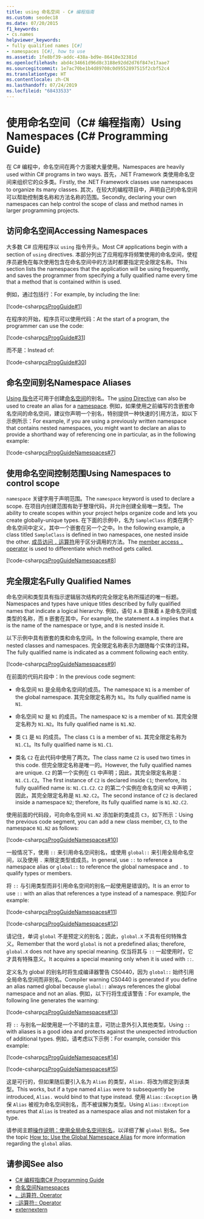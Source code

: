 ```yaml
---
title: using 命名空间 - C# 编程指南
ms.custom: seodec18
ms.date: 07/20/2015
f1_keywords:
- cs.names
helpviewer_keywords:
- fully qualified names [C#]
- namespaces [C#], how to use
ms.assetid: 1fe8bf39-addc-438a-bd9e-86410e32381d
ms.openlocfilehash: abd4c34661d96d8c3188e92dd2d76f847e17aae7
ms.sourcegitcommit: 1e7ac70be1b4d89708c0d9552897515f2cbf52c4
ms.translationtype: HT
ms.contentlocale: zh-CN
ms.lasthandoff: 07/24/2019
ms.locfileid: "68433533"
---
```

# <a name="using-namespaces-c-programming-guide"></a><span data-ttu-id="7b95a-102">使用命名空间（C# 编程指南）</span><span class="sxs-lookup"><span data-stu-id="7b95a-102">Using Namespaces (C# Programming Guide)</span></span>
<span data-ttu-id="7b95a-103">在 C# 编程中，命名空间在两个方面被大量使用。</span><span class="sxs-lookup"><span data-stu-id="7b95a-103">Namespaces are heavily used within C# programs in two ways.</span></span> <span data-ttu-id="7b95a-104">首先，.NET Framework 类使用命名空间来组织它的众多类。</span><span class="sxs-lookup"><span data-stu-id="7b95a-104">Firstly, the .NET Framework classes use namespaces to organize its many classes.</span></span> <span data-ttu-id="7b95a-105">其次，在较大的编程项目中，声明自己的命名空间可以帮助控制类名称和方法名称的范围。</span><span class="sxs-lookup"><span data-stu-id="7b95a-105">Secondly, declaring your own namespaces can help control the scope of class and method names in larger programming projects.</span></span>  
  
## <a name="accessing-namespaces"></a><span data-ttu-id="7b95a-106">访问命名空间</span><span class="sxs-lookup"><span data-stu-id="7b95a-106">Accessing Namespaces</span></span>  
 <span data-ttu-id="7b95a-107">大多数 C# 应用程序以 `using` 指令开头。</span><span class="sxs-lookup"><span data-stu-id="7b95a-107">Most C# applications begin with a section of `using` directives.</span></span> <span data-ttu-id="7b95a-108">本部分列出了应用程序将频繁使用的命名空间，使程序员避免在每次使用包含在命名空间中的方法时都要指定完全限定名称。</span><span class="sxs-lookup"><span data-stu-id="7b95a-108">This section lists the namespaces that the application will be using frequently, and saves the programmer from specifying a fully qualified name every time that a method that is contained within is used.</span></span>  
  
 <span data-ttu-id="7b95a-109">例如，通过包括行：</span><span class="sxs-lookup"><span data-stu-id="7b95a-109">For example, by including the line:</span></span>  
  
 [!code-csharp[csProgGuide#1](~/samples/snippets/csharp/VS_Snippets_VBCSharp/csProgGuide/CS/using.cs#1)]  
  
 <span data-ttu-id="7b95a-110">在程序的开始，程序员可以使用代码：</span><span class="sxs-lookup"><span data-stu-id="7b95a-110">At the start of a program, the programmer can use the code:</span></span>  
  
 [!code-csharp[csProgGuide#31](~/samples/snippets/csharp/VS_Snippets_VBCSharp/csProgGuide/CS/progGuide.cs#31)]  
  
 <span data-ttu-id="7b95a-111">而不是：</span><span class="sxs-lookup"><span data-stu-id="7b95a-111">Instead of:</span></span>  
  
 [!code-csharp[csProgGuide#30](~/samples/snippets/csharp/VS_Snippets_VBCSharp/csProgGuide/CS/progGuide.cs#30)]  
  
## <a name="namespace-aliases"></a><span data-ttu-id="7b95a-112">命名空间别名</span><span class="sxs-lookup"><span data-stu-id="7b95a-112">Namespace Aliases</span></span>  
 <span data-ttu-id="7b95a-113">[Using 指令](../../../csharp/language-reference/keywords/using-directive.md)还可用于创建[命名空间](../../../csharp/language-reference/keywords/namespace.md)的别名。</span><span class="sxs-lookup"><span data-stu-id="7b95a-113">The [using Directive](../../../csharp/language-reference/keywords/using-directive.md) can also be used to create an alias for a [namespace](../../../csharp/language-reference/keywords/namespace.md).</span></span> <span data-ttu-id="7b95a-114">例如，如果使用之前编写的含嵌套命名空间的命名空间，建议你声明一个别名，特别提供一种快速的引用方法，如以下示例所示：</span><span class="sxs-lookup"><span data-stu-id="7b95a-114">For example, if you are using a previously written namespace that contains nested namespaces, you might want to declare an alias to provide a shorthand way of referencing one in particular, as in the following example:</span></span>  
  
 [!code-csharp[csProgGuideNamespaces#7](~/samples/snippets/csharp/VS_Snippets_VBCSharp/csProgGuideNamespaces/CS/Namespaces2.cs#7)]  
  
## <a name="using-namespaces-to-control-scope"></a><span data-ttu-id="7b95a-115">使用命名空间控制范围</span><span class="sxs-lookup"><span data-stu-id="7b95a-115">Using Namespaces to control scope</span></span>  
 <span data-ttu-id="7b95a-116">`namespace` 关键字用于声明范围。</span><span class="sxs-lookup"><span data-stu-id="7b95a-116">The `namespace` keyword is used to declare a scope.</span></span> <span data-ttu-id="7b95a-117">在项目内创建范围有助于整理代码，并允许创建全局唯一类型。</span><span class="sxs-lookup"><span data-stu-id="7b95a-117">The ability to create scopes within your project helps organize code and lets you create globally-unique types.</span></span> <span data-ttu-id="7b95a-118">在下面的示例中，名为 `SampleClass` 的类在两个命名空间中定义，其中一个嵌套在另一个之中。</span><span class="sxs-lookup"><span data-stu-id="7b95a-118">In the following example, a class titled `SampleClass` is defined in two namespaces, one nested inside the other.</span></span> <span data-ttu-id="7b95a-119">[成员访问 `.` 运算符](../../language-reference/operators/member-access-operators.md#member-access-operator-)用于区分调用的方法。</span><span class="sxs-lookup"><span data-stu-id="7b95a-119">The [member access `.` operator](../../language-reference/operators/member-access-operators.md#member-access-operator-) is used to differentiate which method gets called.</span></span>  
  
 [!code-csharp[csProgGuideNamespaces#8](~/samples/snippets/csharp/VS_Snippets_VBCSharp/csProgGuideNamespaces/CS/Namespaces.cs#8)]  
  
## <a name="fully-qualified-names"></a><span data-ttu-id="7b95a-120">完全限定名</span><span class="sxs-lookup"><span data-stu-id="7b95a-120">Fully Qualified Names</span></span>  
 <span data-ttu-id="7b95a-121">命名空间和类型具有指示逻辑层次结构的完全限定名称所描述的唯一标题。</span><span class="sxs-lookup"><span data-stu-id="7b95a-121">Namespaces and types have unique titles described by fully qualified names that indicate a logical hierarchy.</span></span> <span data-ttu-id="7b95a-122">例如，语句 `A.B` 意味着 `A` 是命名空间或类型的名称，而 `B` 嵌套在其中。</span><span class="sxs-lookup"><span data-stu-id="7b95a-122">For example, the statement `A.B` implies that `A` is the name of the namespace or type, and `B` is nested inside it.</span></span>  
  
 <span data-ttu-id="7b95a-123">以下示例中具有嵌套的类和命名空间。</span><span class="sxs-lookup"><span data-stu-id="7b95a-123">In the following example, there are nested classes and namespaces.</span></span> <span data-ttu-id="7b95a-124">完全限定名称表示为跟随每个实体的注释。</span><span class="sxs-lookup"><span data-stu-id="7b95a-124">The fully qualified name is indicated as a comment following each entity.</span></span>  
  
 [!code-csharp[csProgGuideNamespaces#9](~/samples/snippets/csharp/VS_Snippets_VBCSharp/csProgGuideNamespaces/CS/Namespaces.cs#9)]  
  
 <span data-ttu-id="7b95a-125">在前面的代码片段中：</span><span class="sxs-lookup"><span data-stu-id="7b95a-125">In the previous code segment:</span></span>  
  
- <span data-ttu-id="7b95a-126">命名空间 `N1` 是全局命名空间的成员。</span><span class="sxs-lookup"><span data-stu-id="7b95a-126">The namespace `N1` is a member of the global namespace.</span></span> <span data-ttu-id="7b95a-127">其完全限定名称为 `N1`。</span><span class="sxs-lookup"><span data-stu-id="7b95a-127">Its fully qualified name is `N1`.</span></span>  
  
- <span data-ttu-id="7b95a-128">命名空间 `N2` 是 `N1` 的成员。</span><span class="sxs-lookup"><span data-stu-id="7b95a-128">The namespace `N2` is a member of `N1`.</span></span> <span data-ttu-id="7b95a-129">其完全限定名称为 `N1.N2`。</span><span class="sxs-lookup"><span data-stu-id="7b95a-129">Its fully qualified name is `N1.N2`.</span></span>  
  
- <span data-ttu-id="7b95a-130">类 `C1` 是 `N1` 的成员。</span><span class="sxs-lookup"><span data-stu-id="7b95a-130">The class `C1` is a member of `N1`.</span></span> <span data-ttu-id="7b95a-131">其完全限定名称为 `N1.C1`。</span><span class="sxs-lookup"><span data-stu-id="7b95a-131">Its fully qualified name is `N1.C1`.</span></span>  
  
- <span data-ttu-id="7b95a-132">类名 `C2` 在此代码中使用了两次。</span><span class="sxs-lookup"><span data-stu-id="7b95a-132">The class name `C2` is used two times in this code.</span></span> <span data-ttu-id="7b95a-133">但完全限定名称是唯一的。</span><span class="sxs-lookup"><span data-stu-id="7b95a-133">However, the fully qualified names are unique.</span></span> <span data-ttu-id="7b95a-134">`C2` 的第一个实例在 `C1` 中声明；因此，其完全限定名称是：`N1.C1.C2`。</span><span class="sxs-lookup"><span data-stu-id="7b95a-134">The first instance of `C2` is declared inside `C1`; therefore, its fully qualified name is: `N1.C1.C2`.</span></span> <span data-ttu-id="7b95a-135">`C2` 的第二个实例在命名空间 `N2` 中声明；因此，其完全限定名称是 `N1.N2.C2`。</span><span class="sxs-lookup"><span data-stu-id="7b95a-135">The second instance of `C2` is declared inside a namespace `N2`; therefore, its fully qualified name is `N1.N2.C2`.</span></span>  
  
 <span data-ttu-id="7b95a-136">使用前面的代码段，可向命名空间 `N1.N2` 添加新的类成员 `C3`，如下所示：</span><span class="sxs-lookup"><span data-stu-id="7b95a-136">Using the previous code segment, you can add a new class member, `C3`, to the namespace `N1.N2` as follows:</span></span>  
  
 [!code-csharp[csProgGuideNamespaces#10](~/samples/snippets/csharp/VS_Snippets_VBCSharp/csProgGuideNamespaces/CS/Namespaces.cs#10)]  
  
 <span data-ttu-id="7b95a-137">一般情况下，使用 `::` 来引用命名空间别名，或使用 `global::` 来引用全局命名空间，以及使用 `.` 来限定类型或成员。</span><span class="sxs-lookup"><span data-stu-id="7b95a-137">In general, use `::` to reference a namespace alias or `global::` to reference the global namespace and `.` to qualify types or members.</span></span>  
  
 <span data-ttu-id="7b95a-138">将 `::` 与引用类型而非引用命名空间的别名一起使用是错误的。</span><span class="sxs-lookup"><span data-stu-id="7b95a-138">It is an error to use `::` with an alias that references a type instead of a namespace.</span></span> <span data-ttu-id="7b95a-139">例如:</span><span class="sxs-lookup"><span data-stu-id="7b95a-139">For example:</span></span>  
  
 [!code-csharp[csProgGuideNamespaces#11](~/samples/snippets/csharp/VS_Snippets_VBCSharp/csProgGuideNamespaces/CS/Namespaces2.cs#11)]  
  
 [!code-csharp[csProgGuideNamespaces#12](~/samples/snippets/csharp/VS_Snippets_VBCSharp/csProgGuideNamespaces/CS/Namespaces2.cs#12)]  
  
 <span data-ttu-id="7b95a-140">请记住，单词 `global` 不是预定义的别名；因此，`global.X` 不具有任何特殊含义。</span><span class="sxs-lookup"><span data-stu-id="7b95a-140">Remember that the word `global` is not a predefined alias; therefore, `global.X` does not have any special meaning.</span></span> <span data-ttu-id="7b95a-141">仅当将其与 `::` 一起使用时，它才具有特殊意义。</span><span class="sxs-lookup"><span data-stu-id="7b95a-141">It acquires a special meaning only when it is used with `::`.</span></span>  
  
 <span data-ttu-id="7b95a-142">定义名为 global 的别名时将生成编译器警告 CS0440，因为 `global::` 始终引用全局命名空间而非别名。</span><span class="sxs-lookup"><span data-stu-id="7b95a-142">Compiler warning CS0440 is generated if you define an alias named global because `global::` always references the global namespace and not an alias.</span></span> <span data-ttu-id="7b95a-143">例如，以下行将生成该警告：</span><span class="sxs-lookup"><span data-stu-id="7b95a-143">For example, the following line generates the warning:</span></span>  
  
 [!code-csharp[csProgGuideNamespaces#13](~/samples/snippets/csharp/VS_Snippets_VBCSharp/csProgGuideNamespaces/CS/Namespaces2.cs#13)]  
  
 <span data-ttu-id="7b95a-144">将 `::` 与别名一起使用是一个不错的主意，可防止意外引入其他类型。</span><span class="sxs-lookup"><span data-stu-id="7b95a-144">Using `::` with aliases is a good idea and protects against the unexpected introduction of additional types.</span></span> <span data-ttu-id="7b95a-145">例如，请考虑以下示例：</span><span class="sxs-lookup"><span data-stu-id="7b95a-145">For example, consider this example:</span></span>  
  
 [!code-csharp[csProgGuideNamespaces#14](~/samples/snippets/csharp/VS_Snippets_VBCSharp/csProgGuideNamespaces/CS/Namespaces.cs#14)]  
  
 [!code-csharp[csProgGuideNamespaces#15](~/samples/snippets/csharp/VS_Snippets_VBCSharp/csProgGuideNamespaces/CS/Namespaces.cs#15)]  
  
 <span data-ttu-id="7b95a-146">这是可行的，但如果随后要引入名为 `Alias` 的类型，`Alias.` 将改为绑定到该类型。</span><span class="sxs-lookup"><span data-stu-id="7b95a-146">This works, but if a type named `Alias` were to subsequently be introduced, `Alias.` would bind to that type instead.</span></span> <span data-ttu-id="7b95a-147">使用 `Alias::Exception` 确保 `Alias` 被视为命名空间别名，而不被误解为类型。</span><span class="sxs-lookup"><span data-stu-id="7b95a-147">Using `Alias::Exception` ensures that `Alias` is treated as a namespace alias and not mistaken for a type.</span></span>  
  
 <span data-ttu-id="7b95a-148">请参阅主题[操作说明：使用全局命名空间别名](../../../csharp/programming-guide/namespaces/how-to-use-the-global-namespace-alias.md)，以详细了解 `global` 别名。</span><span class="sxs-lookup"><span data-stu-id="7b95a-148">See the topic [How to: Use the Global Namespace Alias](../../../csharp/programming-guide/namespaces/how-to-use-the-global-namespace-alias.md) for more information regarding the `global` alias.</span></span>  
  
## <a name="see-also"></a><span data-ttu-id="7b95a-149">请参阅</span><span class="sxs-lookup"><span data-stu-id="7b95a-149">See also</span></span>

- [<span data-ttu-id="7b95a-150">C# 编程指南</span><span class="sxs-lookup"><span data-stu-id="7b95a-150">C# Programming Guide</span></span>](../../../csharp/programming-guide/index.md)
- [<span data-ttu-id="7b95a-151">命名空间</span><span class="sxs-lookup"><span data-stu-id="7b95a-151">Namespaces</span></span>](../../../csharp/programming-guide/namespaces/index.md)
- [<span data-ttu-id="7b95a-152">。运算符</span><span class="sxs-lookup"><span data-stu-id="7b95a-152">. Operator</span></span>](../../../csharp/language-reference/operators/member-access-operators.md#member-access-operator-)
- [<span data-ttu-id="7b95a-153">::运算符</span><span class="sxs-lookup"><span data-stu-id="7b95a-153">:: Operator</span></span>](../../../csharp/language-reference/operators/namespace-alias-qualifer.md)
- [<span data-ttu-id="7b95a-154">extern</span><span class="sxs-lookup"><span data-stu-id="7b95a-154">extern</span></span>](../../../csharp/language-reference/keywords/extern.md)
